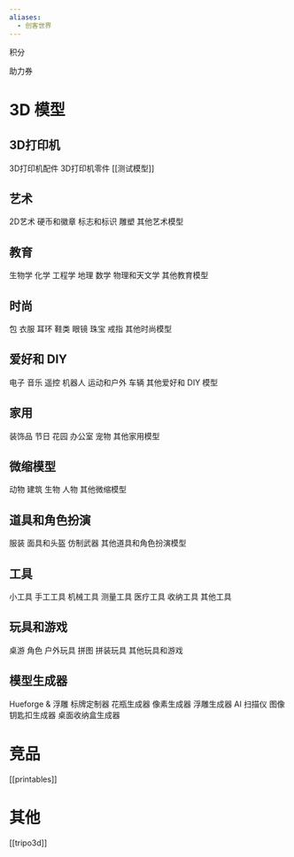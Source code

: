 ```yaml
---
aliases:
  - 创客世界
---
```




积分

助力券

# 3D 模型

## 3D打印机
3D打印机配件
3D打印机零件
[[测试模型]]

## 艺术
2D艺术
硬币和徽章
标志和标识
雕塑
其他艺术模型

## 教育

生物学
化学
工程学
地理
数学
物理和天文学
其他教育模型

## 时尚

包
衣服
耳环
鞋类
眼镜
珠宝
戒指
其他时尚模型

## 爱好和 DIY
电子
音乐
遥控
机器人
运动和户外
车辆
其他爱好和 DIY 模型

## 家用

装饰品
节日
花园
办公室
宠物
其他家用模型

## 微缩模型

动物
建筑
生物
人物
其他微缩模型

## 道具和角色扮演

服装
面具和头盔
仿制武器
其他道具和角色扮演模型

## 工具

小工具
手工工具
机械工具
测量工具
医疗工具
收纳工具
其他工具

## 玩具和游戏

桌游
角色
户外玩具
拼图
拼装玩具
其他玩具和游戏

## 模型生成器

Hueforge & 浮雕
标牌定制器
花瓶生成器
像素生成器
浮雕生成器
AI 扫描仪
图像钥匙扣生成器
桌面收纳盒生成器

# 竞品


[[printables]]


# 其他


[[tripo3d]]
